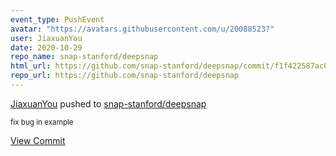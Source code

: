 ```yaml
---
event_type: PushEvent
avatar: "https://avatars.githubusercontent.com/u/20088523?"
user: JiaxuanYou
date: 2020-10-29
repo_name: snap-stanford/deepsnap
html_url: https://github.com/snap-stanford/deepsnap/commit/f1f422587ac0281659434434d63da9b188557b6e
repo_url: https://github.com/snap-stanford/deepsnap
---
```


<a href='https://github.com/JiaxuanYou' target='_blank'>JiaxuanYou</a> pushed to <a href='https://github.com/snap-stanford/deepsnap' target='_blank'>snap-stanford/deepsnap</a>

<small>fix bug in example</small>

<a href='https://github.com/snap-stanford/deepsnap/commit/f1f422587ac0281659434434d63da9b188557b6e' target='_blank'>View Commit</a>